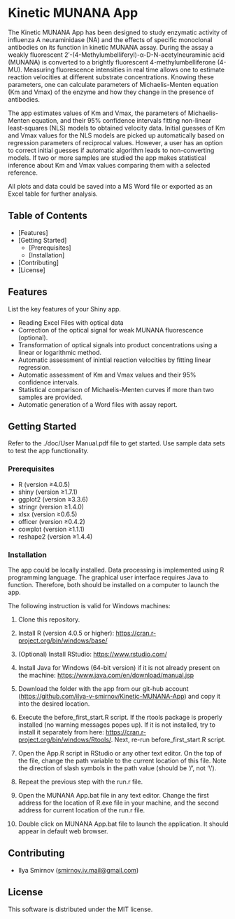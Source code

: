 # Kinetic MUNANA App

The Kinetic MUNANA App has been designed to study enzymatic activity of influenza A neuraminidase (NA)
and the effects of specific monoclonal antibodies on its function in kinetic MUNANA assay. During the
assay a weakly fluorescent 2′-(4-Methylumbelliferyl)-α-D-N-acetylneuraminic acid (MUNANA) is converted
to a brightly fluorescent 4-methylumbelliferone (4-MU). Measuring fluorescence intensities in real time
allows one to estimate reaction velocities at different substrate concentrations. Knowing these parameters,
one can calculate parameters of Michaelis-Menten equation (Km and Vmax) of the enzyme and how they change
in the presence of antibodies.

The app estimates values of Km and Vmax, the parameters of Michaelis-Menten equation, and their 95% confidence
intervals fitting non-linear least-squares (NLS) models to obtained velocity data. Initial guesses of Km and
Vmax values for the NLS models are picked up automatically based on regression parameters of reciprocal values.
However, a user has an option to correct initial guesses if automatic algorithm leads to non-converting models.
If two or more samples are studied the app makes statistical inference about Km and Vmax values comparing them
with a selected reference.

All plots and data could be saved into a MS Word file or exported as an Excel table for further analysis.

## Table of Contents

- [Features]
- [Getting Started]
  - [Prerequisites]
  - [Installation]
- [Contributing]
- [License]


## Features

List the key features of your Shiny app.

- Reading Excel Files with optical data
- Correction of the optical signal for weak MUNANA fluorescence (optional).
- Transformation of optical signals into product concentrations using a linear or logarithmic method.
- Automatic assessment of inintial reaction velocities by fitting linear regression.
- Automatic assessment of Km and Vmax values and their 95% confidence intervals.
- Statistical comparison of Michaelis-Menten curves if more than two samples are provided.
- Automatic generation of a Word files with assay report.

## Getting Started

Refer to the ./doc/User Manual.pdf file to get started.
Use sample data sets to test the app functionality.


### Prerequisites

- R (version ≥4.0.5)
- shiny (version ≥1.7.1)
- ggplot2 (version ≥3.3.6)
- stringr (version ≥1.4.0)
- xlsx (version ≥0.6.5)
- officer (version ≥0.4.2)
- cowplot (version ≥1.1.1)
- reshape2 (version ≥1.4.4)


### Installation

The app could be locally installed. Data processing is implemented using R programming language. The graphical
user interface requires Java to function. Therefore, both should be installed on a computer to launch the app.

The following instruction is valid for Windows machines:

1. Clone this repository.

2. Install R (version 4.0.5 or higher): https://cran.r-project.org/bin/windows/base/

3. (Optional) Install RStudio: https://www.rstudio.com/

4. Install Java for Windows (64-bit version) if it is not already present on the machine:
https://www.java.com/en/download/manual.jsp

5. Download the folder with the app from our git-hub account (https://github.com/ilya-v-smirnov/Kinetic-MUNANA-App)
and copy it into the desired location.

6. Execute the before_first_start.R script. If the rtools package is properly installed (no warning messages popes up).
If it is not installed, try to install it separately from here: https://cran.r-project.org/bin/windows/Rtools/. Next,
re-run before_first_start.R script.

7. Open the App.R script in RStudio or any other text editor. On the top of the file, change the path variable to the
current location of this file. Note the direction of slash symbols in the path value (should be ‘/’, not ‘\’).

8. Repeat the previous step with the run.r file.

9. Open the MUNANA App.bat file in any text editor. Change the first address for the location of R.exe file in your machine,
and the second address for current location of the run.r file.

10. Double click on MUNANA App.bat file to launch the application. It should appear in default web browser.


## Contributing

- Ilya Smirnov (smirnov.iv.mail@gmail.com)


## License

This software is distributed under the MIT license.
